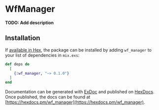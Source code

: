 # WfManager

**TODO: Add description**

## Installation

If [available in Hex](https://hex.pm/docs/publish), the package can be installed
by adding `wf_manager` to your list of dependencies in `mix.exs`:

```elixir
def deps do
  [
    {:wf_manager, "~> 0.1.0"}
  ]
end
```

Documentation can be generated with [ExDoc](https://github.com/elixir-lang/ex_doc)
and published on [HexDocs](https://hexdocs.pm). Once published, the docs can
be found at [https://hexdocs.pm/wf_manager](https://hexdocs.pm/wf_manager).

